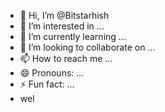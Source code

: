 - 👋 Hi, I’m @Bitstarhish
- 👀 I’m interested in ...
- 🌱 I’m currently learning ...
- 💞️ I’m looking to collaborate on ...
- 📫 How to reach me ...
- 😄 Pronouns: ...
- ⚡ Fun fact: ...
- wel
<!---
Bitstarhish/Bitstarhish is a ✨ special ✨ repository because its `README.md` (this file) appears on your GitHub profile.
You can click the Preview link to take a look at your changes.
--->
